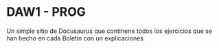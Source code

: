 # DAW1 - PROG

Un simple sitio de Docusaurus que continene todos los ejercicios que se han hecho en cada Boletín
con un explicaciones